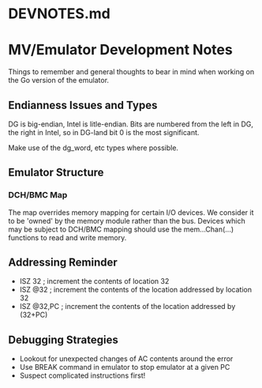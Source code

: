 DEVNOTES.md
===========

# MV/Emulator Development Notes #
Things to remember and general thoughts to bear in mind when working on the Go version of the emulator.

## Endianness Issues and Types ##
DG is big-endian, Intel is litle-endian.  Bits are numbered from the left in DG, the right in Intel, so in DG-land
bit 0 is the most significant.

Make use of the dg_word, etc types where possible.

## Emulator Structure ##
### DCH/BMC Map ###
The map overrides memory mapping for certain I/O devices.
We consider it to be 'owned' by the memory module rather than the bus.
Devices which may be subject to DCH/BMC mapping should use the mem...Chan(...) functions to read and write memory.

## Addressing Reminder ##

  * ISZ 32     ; increment the contents of location 32
  * ISZ @32    ; increment the contents of the location addressed by location 32
  * ISZ @32,PC ; increment the contents of the location addressed by (32+PC)
  
## Debugging Strategies ##
  * Lookout for unexpected changes of AC contents around the error
  * Use BREAK command in emulator to stop emulator at a given PC
  * Suspect complicated instructions first!